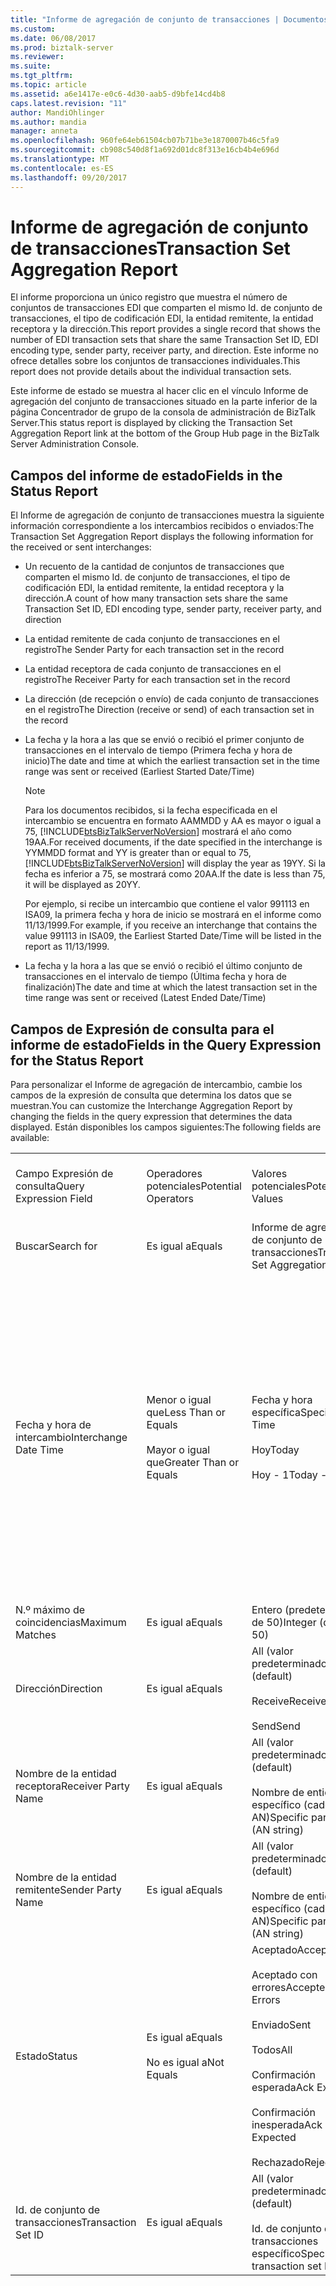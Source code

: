 ```yaml
---
title: "Informe de agregación de conjunto de transacciones | Documentos de Microsoft"
ms.custom: 
ms.date: 06/08/2017
ms.prod: biztalk-server
ms.reviewer: 
ms.suite: 
ms.tgt_pltfrm: 
ms.topic: article
ms.assetid: a6e1417e-e0c6-4d30-aab5-d9bfe14cd4b8
caps.latest.revision: "11"
author: MandiOhlinger
ms.author: mandia
manager: anneta
ms.openlocfilehash: 960fe64eb61504cb07b71be3e1870007b46c5fa9
ms.sourcegitcommit: cb908c540d8f1a692d01dc8f313e16cb4b4e696d
ms.translationtype: MT
ms.contentlocale: es-ES
ms.lasthandoff: 09/20/2017
---
```

# <a name="transaction-set-aggregation-report"></a><span data-ttu-id="1f93e-102">Informe de agregación de conjunto de transacciones</span><span class="sxs-lookup"><span data-stu-id="1f93e-102">Transaction Set Aggregation Report</span></span>
<span data-ttu-id="1f93e-103">El informe proporciona un único registro que muestra el número de conjuntos de transacciones EDI que comparten el mismo Id. de conjunto de transacciones, el tipo de codificación EDI, la entidad remitente, la entidad receptora y la dirección.</span><span class="sxs-lookup"><span data-stu-id="1f93e-103">This report provides a single record that shows the number of EDI transaction sets that share the same Transaction Set ID, EDI encoding type, sender party, receiver party, and direction.</span></span> <span data-ttu-id="1f93e-104">Este informe no ofrece detalles sobre los conjuntos de transacciones individuales.</span><span class="sxs-lookup"><span data-stu-id="1f93e-104">This report does not provide details about the individual transaction sets.</span></span>  
  
 <span data-ttu-id="1f93e-105">Este informe de estado se muestra al hacer clic en el vínculo Informe de agregación del conjunto de transacciones situado en la parte inferior de la página Concentrador de grupo de la consola de administración de BizTalk Server.</span><span class="sxs-lookup"><span data-stu-id="1f93e-105">This status report is displayed by clicking the Transaction Set Aggregation Report link at the bottom of the Group Hub page in the BizTalk Server Administration Console.</span></span>  
  
## <a name="fields-in-the-status-report"></a><span data-ttu-id="1f93e-106">Campos del informe de estado</span><span class="sxs-lookup"><span data-stu-id="1f93e-106">Fields in the Status Report</span></span>  
 <span data-ttu-id="1f93e-107">El Informe de agregación de conjunto de transacciones muestra la siguiente información correspondiente a los intercambios recibidos o enviados:</span><span class="sxs-lookup"><span data-stu-id="1f93e-107">The Transaction Set Aggregation Report displays the following information for the received or sent interchanges:</span></span>  
  
-   <span data-ttu-id="1f93e-108">Un recuento de la cantidad de conjuntos de transacciones que comparten el mismo Id. de conjunto de transacciones, el tipo de codificación EDI, la entidad remitente, la entidad receptora y la dirección.</span><span class="sxs-lookup"><span data-stu-id="1f93e-108">A count of how many transaction sets share the same Transaction Set ID, EDI encoding type, sender party, receiver party, and direction</span></span>  
  
-   <span data-ttu-id="1f93e-109">La entidad remitente de cada conjunto de transacciones en el registro</span><span class="sxs-lookup"><span data-stu-id="1f93e-109">The Sender Party for each transaction set in the record</span></span>  
  
-   <span data-ttu-id="1f93e-110">La entidad receptora de cada conjunto de transacciones en el registro</span><span class="sxs-lookup"><span data-stu-id="1f93e-110">The Receiver Party for each transaction set in the record</span></span>  
  
-   <span data-ttu-id="1f93e-111">La dirección (de recepción o envío) de cada conjunto de transacciones en el registro</span><span class="sxs-lookup"><span data-stu-id="1f93e-111">The Direction (receive or send) of each transaction set in the record</span></span>  
  
-   <span data-ttu-id="1f93e-112">La fecha y la hora a las que se envió o recibió el primer conjunto de transacciones en el intervalo de tiempo (Primera fecha y hora de inicio)</span><span class="sxs-lookup"><span data-stu-id="1f93e-112">The date and time at which the earliest transaction set in the time range was sent or received (Earliest Started Date/Time)</span></span>  
  
    > [!NOTE]
    >  <span data-ttu-id="1f93e-113">Para los documentos recibidos, si la fecha especificada en el intercambio se encuentra en formato AAMMDD y AA es mayor o igual a 75, [!INCLUDE[btsBizTalkServerNoVersion](../includes/btsbiztalkservernoversion-md.md)] mostrará el año como 19AA.</span><span class="sxs-lookup"><span data-stu-id="1f93e-113">For received documents, if the date specified in the interchange is YYMMDD format and YY is greater than or equal to 75, [!INCLUDE[btsBizTalkServerNoVersion](../includes/btsbiztalkservernoversion-md.md)] will display the year as 19YY.</span></span> <span data-ttu-id="1f93e-114">Si la fecha es inferior a 75, se mostrará como 20AA.</span><span class="sxs-lookup"><span data-stu-id="1f93e-114">If the date is less than 75, it will be displayed as 20YY.</span></span>  
    >   
    >  <span data-ttu-id="1f93e-115">Por ejemplo, si recibe un intercambio que contiene el valor 991113 en ISA09, la primera fecha y hora de inicio se mostrará en el informe como 11/13/1999.</span><span class="sxs-lookup"><span data-stu-id="1f93e-115">For example, if you receive an interchange that contains the value 991113 in ISA09, the Earliest Started Date/Time will be listed in the report as 11/13/1999.</span></span>  
  
-   <span data-ttu-id="1f93e-116">La fecha y la hora a las que se envió o recibió el último conjunto de transacciones en el intervalo de tiempo (Última fecha y hora de finalización)</span><span class="sxs-lookup"><span data-stu-id="1f93e-116">The date and time at which the latest transaction set in the time range was sent or received (Latest Ended Date/Time)</span></span>  
  
## <a name="fields-in-the-query-expression-for-the-status-report"></a><span data-ttu-id="1f93e-117">Campos de Expresión de consulta para el informe de estado</span><span class="sxs-lookup"><span data-stu-id="1f93e-117">Fields in the Query Expression for the Status Report</span></span>  
 <span data-ttu-id="1f93e-118">Para personalizar el Informe de agregación de intercambio, cambie los campos de la expresión de consulta que determina los datos que se muestran.</span><span class="sxs-lookup"><span data-stu-id="1f93e-118">You can customize the Interchange Aggregation Report by changing the fields in the query expression that determines the data displayed.</span></span> <span data-ttu-id="1f93e-119">Están disponibles los campos siguientes:</span><span class="sxs-lookup"><span data-stu-id="1f93e-119">The following fields are available:</span></span>  
  
|||||  
|-|-|-|-|  
|<span data-ttu-id="1f93e-120">Campo Expresión de consulta</span><span class="sxs-lookup"><span data-stu-id="1f93e-120">Query Expression Field</span></span>|<span data-ttu-id="1f93e-121">Operadores potenciales</span><span class="sxs-lookup"><span data-stu-id="1f93e-121">Potential Operators</span></span>|<span data-ttu-id="1f93e-122">Valores potenciales</span><span class="sxs-lookup"><span data-stu-id="1f93e-122">Potential Values</span></span>|<span data-ttu-id="1f93e-123">¿Incluido de forma predeterminada?</span><span class="sxs-lookup"><span data-stu-id="1f93e-123">Included By Default?</span></span>|  
|<span data-ttu-id="1f93e-124">Buscar</span><span class="sxs-lookup"><span data-stu-id="1f93e-124">Search for</span></span>|<span data-ttu-id="1f93e-125">Es igual a</span><span class="sxs-lookup"><span data-stu-id="1f93e-125">Equals</span></span>|<span data-ttu-id="1f93e-126">Informe de agregación de conjunto de transacciones</span><span class="sxs-lookup"><span data-stu-id="1f93e-126">Transaction Set Aggregation Report</span></span>|<span data-ttu-id="1f93e-127">Sí (obligatorio)</span><span class="sxs-lookup"><span data-stu-id="1f93e-127">Yes (required)</span></span>|  
|<span data-ttu-id="1f93e-128">Fecha y hora de intercambio</span><span class="sxs-lookup"><span data-stu-id="1f93e-128">Interchange Date Time</span></span>|<span data-ttu-id="1f93e-129">Menor o igual que</span><span class="sxs-lookup"><span data-stu-id="1f93e-129">Less Than or Equals</span></span><br /><br /> <span data-ttu-id="1f93e-130">Mayor o igual que</span><span class="sxs-lookup"><span data-stu-id="1f93e-130">Greater Than or Equals</span></span>|<span data-ttu-id="1f93e-131">Fecha y hora específica</span><span class="sxs-lookup"><span data-stu-id="1f93e-131">Specific Date Time</span></span><br /><br /> <span data-ttu-id="1f93e-132">Hoy</span><span class="sxs-lookup"><span data-stu-id="1f93e-132">Today</span></span><br /><br /> <span data-ttu-id="1f93e-133">Hoy - 1</span><span class="sxs-lookup"><span data-stu-id="1f93e-133">Today - 1</span></span>|<span data-ttu-id="1f93e-134">Sí</span><span class="sxs-lookup"><span data-stu-id="1f93e-134">Yes</span></span><br /><br /> <span data-ttu-id="1f93e-135">Nota: Pueden incluirse dos veces en la expresión de consulta, una vez con una menor-que operador y otra con una mayor-que (operador), para proporcionar un intervalo</span><span class="sxs-lookup"><span data-stu-id="1f93e-135">Note: Can be included twice in the query expression, once with a less-than operator and once with  a greater-than operator, to provide a range</span></span>|  
|<span data-ttu-id="1f93e-136">N.º máximo de coincidencias</span><span class="sxs-lookup"><span data-stu-id="1f93e-136">Maximum Matches</span></span>|<span data-ttu-id="1f93e-137">Es igual a</span><span class="sxs-lookup"><span data-stu-id="1f93e-137">Equals</span></span>|<span data-ttu-id="1f93e-138">Entero (predeterminado de 50)</span><span class="sxs-lookup"><span data-stu-id="1f93e-138">Integer (default of 50)</span></span>|<span data-ttu-id="1f93e-139">Sí</span><span class="sxs-lookup"><span data-stu-id="1f93e-139">Yes</span></span>|  
|<span data-ttu-id="1f93e-140">Dirección</span><span class="sxs-lookup"><span data-stu-id="1f93e-140">Direction</span></span>|<span data-ttu-id="1f93e-141">Es igual a</span><span class="sxs-lookup"><span data-stu-id="1f93e-141">Equals</span></span>|<span data-ttu-id="1f93e-142">All (valor predeterminado)</span><span class="sxs-lookup"><span data-stu-id="1f93e-142">All (default)</span></span><br /><br /> <span data-ttu-id="1f93e-143">Receive</span><span class="sxs-lookup"><span data-stu-id="1f93e-143">Receive</span></span><br /><br /> <span data-ttu-id="1f93e-144">Send</span><span class="sxs-lookup"><span data-stu-id="1f93e-144">Send</span></span>|<span data-ttu-id="1f93e-145">No</span><span class="sxs-lookup"><span data-stu-id="1f93e-145">No</span></span>|  
|<span data-ttu-id="1f93e-146">Nombre de la entidad receptora</span><span class="sxs-lookup"><span data-stu-id="1f93e-146">Receiver Party Name</span></span>|<span data-ttu-id="1f93e-147">Es igual a</span><span class="sxs-lookup"><span data-stu-id="1f93e-147">Equals</span></span>|<span data-ttu-id="1f93e-148">All (valor predeterminado)</span><span class="sxs-lookup"><span data-stu-id="1f93e-148">All (default)</span></span><br /><br /> <span data-ttu-id="1f93e-149">Nombre de entidad específico (cadena AN)</span><span class="sxs-lookup"><span data-stu-id="1f93e-149">Specific party name (AN string)</span></span>|<span data-ttu-id="1f93e-150">No</span><span class="sxs-lookup"><span data-stu-id="1f93e-150">No</span></span>|  
|<span data-ttu-id="1f93e-151">Nombre de la entidad remitente</span><span class="sxs-lookup"><span data-stu-id="1f93e-151">Sender Party Name</span></span>|<span data-ttu-id="1f93e-152">Es igual a</span><span class="sxs-lookup"><span data-stu-id="1f93e-152">Equals</span></span>|<span data-ttu-id="1f93e-153">All (valor predeterminado)</span><span class="sxs-lookup"><span data-stu-id="1f93e-153">All (default)</span></span><br /><br /> <span data-ttu-id="1f93e-154">Nombre de entidad específico (cadena AN)</span><span class="sxs-lookup"><span data-stu-id="1f93e-154">Specific party name (AN string)</span></span>|<span data-ttu-id="1f93e-155">No</span><span class="sxs-lookup"><span data-stu-id="1f93e-155">No</span></span>|  
|<span data-ttu-id="1f93e-156">Estado</span><span class="sxs-lookup"><span data-stu-id="1f93e-156">Status</span></span>|<span data-ttu-id="1f93e-157">Es igual a</span><span class="sxs-lookup"><span data-stu-id="1f93e-157">Equals</span></span><br /><br /> <span data-ttu-id="1f93e-158">No es igual a</span><span class="sxs-lookup"><span data-stu-id="1f93e-158">Not Equals</span></span>|<span data-ttu-id="1f93e-159">Aceptado</span><span class="sxs-lookup"><span data-stu-id="1f93e-159">Accepted</span></span><br /><br /> <span data-ttu-id="1f93e-160">Aceptado con errores</span><span class="sxs-lookup"><span data-stu-id="1f93e-160">Accepted with Errors</span></span><br /><br /> <span data-ttu-id="1f93e-161">Enviado</span><span class="sxs-lookup"><span data-stu-id="1f93e-161">Sent</span></span><br /><br /> <span data-ttu-id="1f93e-162">Todos</span><span class="sxs-lookup"><span data-stu-id="1f93e-162">All</span></span><br /><br /> <span data-ttu-id="1f93e-163">Confirmación esperada</span><span class="sxs-lookup"><span data-stu-id="1f93e-163">Ack Expected</span></span><br /><br /> <span data-ttu-id="1f93e-164">Confirmación inesperada</span><span class="sxs-lookup"><span data-stu-id="1f93e-164">Ack Not Expected</span></span><br /><br /> <span data-ttu-id="1f93e-165">Rechazado</span><span class="sxs-lookup"><span data-stu-id="1f93e-165">Rejected</span></span>|<span data-ttu-id="1f93e-166">No</span><span class="sxs-lookup"><span data-stu-id="1f93e-166">No</span></span>|  
|<span data-ttu-id="1f93e-167">Id. de conjunto de transacciones</span><span class="sxs-lookup"><span data-stu-id="1f93e-167">Transaction Set ID</span></span>|<span data-ttu-id="1f93e-168">Es igual a</span><span class="sxs-lookup"><span data-stu-id="1f93e-168">Equals</span></span>|<span data-ttu-id="1f93e-169">All (valor predeterminado)</span><span class="sxs-lookup"><span data-stu-id="1f93e-169">All (default)</span></span><br /><br /> <span data-ttu-id="1f93e-170">Id. de conjunto de transacciones específico</span><span class="sxs-lookup"><span data-stu-id="1f93e-170">Specific transaction set ID</span></span>|<span data-ttu-id="1f93e-171">No</span><span class="sxs-lookup"><span data-stu-id="1f93e-171">No</span></span>|  
  

